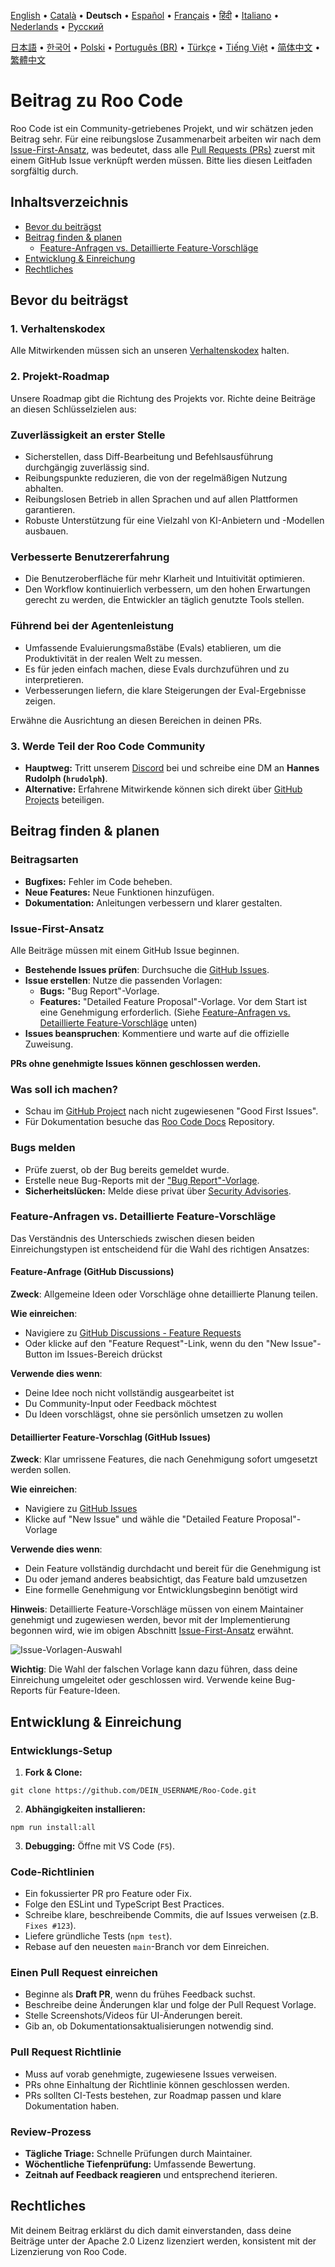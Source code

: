 [English](../../CONTRIBUTING.md) • [Català](../ca/CONTRIBUTING.md) • <b>Deutsch</b> • [Español](../es/CONTRIBUTING.md) • [Français](../fr/CONTRIBUTING.md) • [हिंदी](../hi/CONTRIBUTING.md) • [Italiano](../it/CONTRIBUTING.md) • [Nederlands](../nl/CONTRIBUTING.md) • [Русский](../ru/CONTRIBUTING.md)

[日本語](../ja/CONTRIBUTING.md) • [한국어](../ko/CONTRIBUTING.md) • [Polski](../pl/CONTRIBUTING.md) • [Português (BR)](../pt-BR/CONTRIBUTING.md) • [Türkçe](../tr/CONTRIBUTING.md) • [Tiếng Việt](../vi/CONTRIBUTING.md) • [简体中文](../zh-CN/CONTRIBUTING.md) • [繁體中文](../zh-TW/CONTRIBUTING.md)

# Beitrag zu Roo Code

Roo Code ist ein Community-getriebenes Projekt, und wir schätzen jeden Beitrag sehr. Für eine reibungslose Zusammenarbeit arbeiten wir nach dem [Issue-First-Ansatz](#issue-first-ansatz), was bedeutet, dass alle [Pull Requests (PRs)](#einen-pull-request-einreichen) zuerst mit einem GitHub Issue verknüpft werden müssen. Bitte lies diesen Leitfaden sorgfältig durch.

## Inhaltsverzeichnis

- [Bevor du beiträgst](#bevor-du-beiträgst)
- [Beitrag finden & planen](#beitrag-finden--planen)
    - [Feature-Anfragen vs. Detaillierte Feature-Vorschläge](#feature-anfragen-vs-detaillierte-feature-vorschläge)
- [Entwicklung & Einreichung](#entwicklung--einreichung)
- [Rechtliches](#rechtliches)

## Bevor du beiträgst

### 1. Verhaltenskodex

Alle Mitwirkenden müssen sich an unseren [Verhaltenskodex](./CODE_OF_CONDUCT.md) halten.

### 2. Projekt-Roadmap

Unsere Roadmap gibt die Richtung des Projekts vor. Richte deine Beiträge an diesen Schlüsselzielen aus:

### Zuverlässigkeit an erster Stelle

- Sicherstellen, dass Diff-Bearbeitung und Befehlsausführung durchgängig zuverlässig sind.
- Reibungspunkte reduzieren, die von der regelmäßigen Nutzung abhalten.
- Reibungslosen Betrieb in allen Sprachen und auf allen Plattformen garantieren.
- Robuste Unterstützung für eine Vielzahl von KI-Anbietern und -Modellen ausbauen.

### Verbesserte Benutzererfahrung

- Die Benutzeroberfläche für mehr Klarheit und Intuitivität optimieren.
- Den Workflow kontinuierlich verbessern, um den hohen Erwartungen gerecht zu werden, die Entwickler an täglich genutzte Tools stellen.

### Führend bei der Agentenleistung

- Umfassende Evaluierungsmaßstäbe (Evals) etablieren, um die Produktivität in der realen Welt zu messen.
- Es für jeden einfach machen, diese Evals durchzuführen und zu interpretieren.
- Verbesserungen liefern, die klare Steigerungen der Eval-Ergebnisse zeigen.

Erwähne die Ausrichtung an diesen Bereichen in deinen PRs.

### 3. Werde Teil der Roo Code Community

- **Hauptweg:** Tritt unserem [Discord](https://discord.gg/roocode) bei und schreibe eine DM an **Hannes Rudolph (`hrudolph`)**.
- **Alternative:** Erfahrene Mitwirkende können sich direkt über [GitHub Projects](https://github.com/orgs/RooCodeInc/projects/1) beteiligen.

## Beitrag finden & planen

### Beitragsarten

- **Bugfixes:** Fehler im Code beheben.
- **Neue Features:** Neue Funktionen hinzufügen.
- **Dokumentation:** Anleitungen verbessern und klarer gestalten.

### Issue-First-Ansatz

Alle Beiträge müssen mit einem GitHub Issue beginnen.

- **Bestehende Issues prüfen**: Durchsuche die [GitHub Issues](https://github.com/RooCodeInc/Roo-Code/issues).
- **Issue erstellen**: Nutze die passenden Vorlagen:
    - **Bugs:** "Bug Report"-Vorlage.
    - **Features:** "Detailed Feature Proposal"-Vorlage. Vor dem Start ist eine Genehmigung erforderlich. (Siehe [Feature-Anfragen vs. Detaillierte Feature-Vorschläge](#feature-anfragen-vs-detaillierte-feature-vorschläge) unten)
- **Issues beanspruchen**: Kommentiere und warte auf die offizielle Zuweisung.

**PRs ohne genehmigte Issues können geschlossen werden.**

### Was soll ich machen?

- Schau im [GitHub Project](https://github.com/orgs/RooCodeInc/projects/1) nach nicht zugewiesenen "Good First Issues".
- Für Dokumentation besuche das [Roo Code Docs](https://github.com/RooCodeInc/Roo-Code-Docs) Repository.

### Bugs melden

- Prüfe zuerst, ob der Bug bereits gemeldet wurde.
- Erstelle neue Bug-Reports mit der ["Bug Report"-Vorlage](https://github.com/RooCodeInc/Roo-Code/issues/new/choose).
- **Sicherheitslücken:** Melde diese privat über [Security Advisories](https://github.com/RooCodeInc/Roo-Code/security/advisories/new).

### Feature-Anfragen vs. Detaillierte Feature-Vorschläge

Das Verständnis des Unterschieds zwischen diesen beiden Einreichungstypen ist entscheidend für die Wahl des richtigen Ansatzes:

#### Feature-Anfrage (GitHub Discussions)

**Zweck**: Allgemeine Ideen oder Vorschläge ohne detaillierte Planung teilen.

**Wie einreichen**:

- Navigiere zu [GitHub Discussions - Feature Requests](https://github.com/RooCodeInc/Roo-Code/discussions/categories/feature-requests)
- Oder klicke auf den "Feature Request"-Link, wenn du den "New Issue"-Button im Issues-Bereich drückst

**Verwende dies wenn**:

- Deine Idee noch nicht vollständig ausgearbeitet ist
- Du Community-Input oder Feedback möchtest
- Du Ideen vorschlägst, ohne sie persönlich umsetzen zu wollen

#### Detaillierter Feature-Vorschlag (GitHub Issues)

**Zweck**: Klar umrissene Features, die nach Genehmigung sofort umgesetzt werden sollen.

**Wie einreichen**:

- Navigiere zu [GitHub Issues](https://github.com/RooCodeInc/Roo-Code/issues)
- Klicke auf "New Issue" und wähle die "Detailed Feature Proposal"-Vorlage

**Verwende dies wenn**:

- Dein Feature vollständig durchdacht und bereit für die Genehmigung ist
- Du oder jemand anderes beabsichtigt, das Feature bald umzusetzen
- Eine formelle Genehmigung vor Entwicklungsbeginn benötigt wird

**Hinweis**: Detaillierte Feature-Vorschläge müssen von einem Maintainer genehmigt und zugewiesen werden, bevor mit der Implementierung begonnen wird, wie im obigen Abschnitt [Issue-First-Ansatz](#issue-first-ansatz) erwähnt.

![Issue-Vorlagen-Auswahl](placeholder-for-issue-template-selection-image)

**Wichtig**: Die Wahl der falschen Vorlage kann dazu führen, dass deine Einreichung umgeleitet oder geschlossen wird. Verwende keine Bug-Reports für Feature-Ideen.

## Entwicklung & Einreichung

### Entwicklungs-Setup

1. **Fork & Clone:**

```
git clone https://github.com/DEIN_USERNAME/Roo-Code.git
```

2. **Abhängigkeiten installieren:**

```
npm run install:all
```

3. **Debugging:** Öffne mit VS Code (`F5`).

### Code-Richtlinien

- Ein fokussierter PR pro Feature oder Fix.
- Folge den ESLint und TypeScript Best Practices.
- Schreibe klare, beschreibende Commits, die auf Issues verweisen (z.B. `Fixes #123`).
- Liefere gründliche Tests (`npm test`).
- Rebase auf den neuesten `main`-Branch vor dem Einreichen.

### Einen Pull Request einreichen

- Beginne als **Draft PR**, wenn du frühes Feedback suchst.
- Beschreibe deine Änderungen klar und folge der Pull Request Vorlage.
- Stelle Screenshots/Videos für UI-Änderungen bereit.
- Gib an, ob Dokumentationsaktualisierungen notwendig sind.

### Pull Request Richtlinie

- Muss auf vorab genehmigte, zugewiesene Issues verweisen.
- PRs ohne Einhaltung der Richtlinie können geschlossen werden.
- PRs sollten CI-Tests bestehen, zur Roadmap passen und klare Dokumentation haben.

### Review-Prozess

- **Tägliche Triage:** Schnelle Prüfungen durch Maintainer.
- **Wöchentliche Tiefenprüfung:** Umfassende Bewertung.
- **Zeitnah auf Feedback reagieren** und entsprechend iterieren.

## Rechtliches

Mit deinem Beitrag erklärst du dich damit einverstanden, dass deine Beiträge unter der Apache 2.0 Lizenz lizenziert werden, konsistent mit der Lizenzierung von Roo Code.
